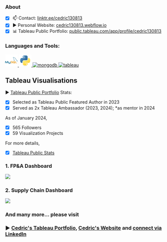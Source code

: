 <h3 align="left">About</h3>

- [x] 📫 Contact: [linktr.ee/cedric130813](http://linktr.ee/cedric130813) 
- [x] ▶️ Personal Website: [cedric130813.webflow.io](https://cedric130813.webflow.io)
- [x] 📊 Tableau Public Portfolio: [public.tableau.com/app/profile/cedric130813](https://public.tableau.com/app/profile/cedric130813) 

<h3 align="left">Languages and Tools:</h3>
<p align="left"> <a href="https://www.mysql.com/" target="_blank" rel="noreferrer"> <img src="https://raw.githubusercontent.com/devicons/devicon/master/icons/mysql/mysql-original-wordmark.svg" alt="mysql" width="40" height="40"/> </a> <a href="https://www.python.org" target="_blank" rel="noreferrer"> <img src="https://raw.githubusercontent.com/devicons/devicon/master/icons/python/python-original.svg" alt="python" width="40" height="40"/> </a> <a href="https://www.mongodb.com" target="_blank" rel="noreferrer"> <img src="https://cdn.iconscout.com/icon/free/png-256/mongodb-5-1175140.png" alt="mongodb" width="40" height="40"/> </a>
</a> <a href="https://public.tableau.com/app/profile/cedric130813" target="_blank" rel="noreferrer"> <img src="https://nextviewconsulting.com/sites/default/files/styles/large/public/icons/logo-tableau-cirkel.png?itok=CsAZTLUk" alt="tableau" width="40" height="40"/> </a> </p>

## Tableau Visualisations
▶ [Tableau Public Portfolio](https://public.tableau.com/app/profile/cedric130813)
Stats: 
- [x] Selected as Tableau Public Featured Author in 2023
- [x] Served as 2x Tableau Ambassador (2023, 2024); *as mentor in 2024

As of January 2024,
- [x] 565 Followers 
- [x] 59 Visualization Projects

For more details,
- [x] [Tableau Public Stats](https://public.tableau.com/app/profile/cedric130813/viz/TableauPublicStats_16942428002280/Stats)

### 1. FP&A Dashboard
<a href="https://public.tableau.com/app/profile/cedric130813" target="_blank"><img src='https://github.com/cedric130813/SQL-DataViz/blob/d03caefadd15eea9c09890cf38381165a6ea4dd4/Tableau/FP&A%20Dashboard%20(1).png' width='450'></a>

### 2. Supply Chain Dashboard
<a href="https://public.tableau.com/app/profile/cedric130813" target="_blank"><img src='https://assets-global.website-files.com/626e3f90d87e459d91f51dd5/6448f949d9cba40342dd5f7d_Front%20(4).png' width='450'></a>

### And many more... please visit 
### ▶ [Cedric's Tableau Portfolio](https://public.tableau.com/app/profile/cedric130813), [Cedric's Website](https://cedric130813.webflow.io) and [connect via LinkedIn](https://www.linkedin.com/in/cedric130813/)
